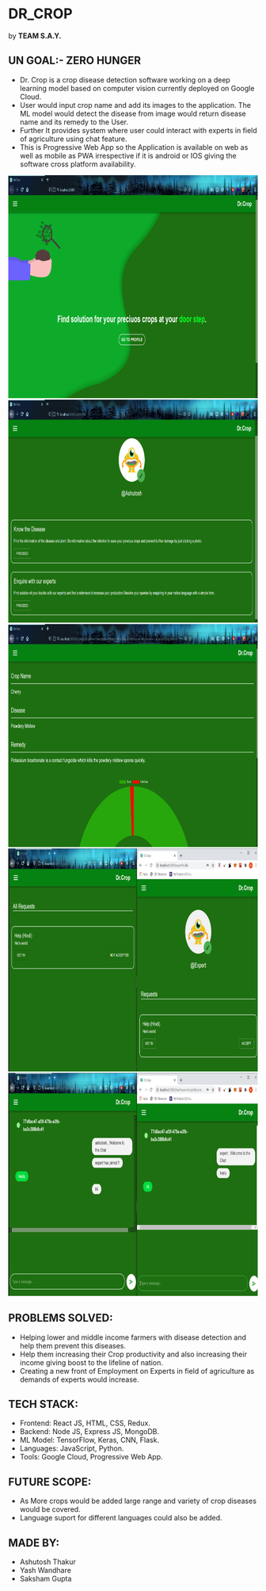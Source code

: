 # DR_CROP
  by **TEAM S.A.Y.**

## UN GOAL:- ZERO HUNGER

- Dr. Crop is a crop disease detection software working on a deep learning model based on computer vision currently deployed on Google Cloud.
- User would input crop name and add its images to the application. The ML model would detect the disease from image would return disease name and its remedy to the User.
- Further It provides system where user could interact with experts in field of agriculture using chat feature.
- This is Progressive Web App so the Application is available on web as well as mobile as PWA irrespective if it is android or IOS giving the software cross platform availability.

<p align="center">
  <img src="img1.png" height="450px" width="700px" /> 
  <img src="img2.png" height="450px" width="700px" />
  <img src="img3.png" height="450px" width="700px" />
  <img src="img4.png" height="450px" width="700px" />
  <img src="Screenshot (644).png" height="450px" width="700px" />
</p>

## PROBLEMS SOLVED:

- Helping lower and middle income farmers with disease detection and help them prevent this diseases.
- Help them increasing their Crop productivity and also increasing their income giving boost to the lifeline of nation.
- Creating a new front of Employment on Experts in field of agriculture as demands of experts would increase.

## TECH STACK:
- Frontend: React JS, HTML, CSS, Redux.
- Backend: Node JS, Express JS, MongoDB.
- ML Model: TensorFlow, Keras, CNN, Flask.
- Languages: JavaScript, Python.
- Tools: Google Cloud, Progressive Web App.

## FUTURE SCOPE:

- As More crops would be added large range and variety of crop diseases would be covered.
- Language suport for different languages could also be added.

## MADE BY:
  - Ashutosh Thakur
  - Yash Wandhare
  - Saksham Gupta
